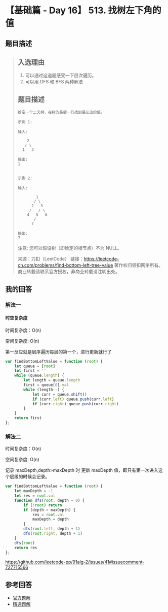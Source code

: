 # 【基础篇 - Day 16】 513. 找树左下角的值

## 题目描述

> ## 入选理由
>
> 1. 可以通过这道题感受一下层次遍历。
> 2. 可以用 DFS 和 BFS 两种解法
>
> ## 题目描述
>
> ```
> 给定一个二叉树，在树的最后一行找到最左边的值。
>
> 示例 1:
>
> 输入:
>
>     2
>    / \
>   1   3
>
> 输出:
> 1
>
>
> 示例 2:
>
> 输入:
>
>         1
>        / \
>       2   3
>      /   / \
>     4   5   6
>        /
>       7
>
> 输出:
> 7
> ```
>
> 注意: 您可以假设树（即给定的根节点）不为 NULL。
>
> 来源：力扣（LeetCode）
> 链接：https://leetcode-cn.com/problems/find-bottom-left-tree-value
> 著作权归领扣网络所有。商业转载请联系官方授权，非商业转载请注明出处。

## 我的回答

### 解法一

#### 时空复杂度

时间复杂度：O(n)

空间复杂度: O(n)

第一反应就是层序遍历每层的第一个，进行更新就行了

```JavaScript
var findBottomLeftValue = function (root) {
    let queue = [root]
    let first = ''
    while (queue.length) {
        let length = queue.length
        first = queue[0].val
        while (length--) {
            let curr = queue.shift()
            if (curr.left) queue.push(curr.left)
            if (curr.right) queue.push(curr.right)
        }
    }
    return first
};
```

### 解法二

时间复杂度：O(n)

空间复杂度: O(n)

记录 maxDepth,depth>maxDepth 时 更新 maxDepth 值，即只有第一次进入这个层级的时候会记录。

```JavaScript
var findBottomLeftValue = function (root) {
    let maxDepth = -1
    let res = root.val
    function dfs(root, depth = 0) {
        if (!root) return
        if (depth > maxDepth) {
            res = root.val
            maxDepth = depth
        }
        dfs(root.left, depth + 1)
        dfs(root.right, depth + 1)
    }
    dfs(root)
    return res
};
```

https://github.com/leetcode-pp/91alg-2/issues/41#issuecomment-727715566

## 参考回答

- [官方题解](https://github.com/leetcode-pp/91alg-2/blob/master/solution/basic/d16.513.find-bottom-left-tree-value.md)
- [精选题解](https://github.com/leetcode-pp/91alg-2/blob/master/solution/basic/d16.513.find-bottom-left-tree-value-selected-1.md)
